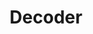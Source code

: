 ---
word: "true"

title: "Decoder"

categories: ['']

tags: ['Decoder']

arwords: 'فاكّ الشَّفرة'

arexps: []

enwords: ['Decoder']

enexps: []

arlexicons: 'ف'

enlexicons: 'D'

authors: ['Ruqayya Roshdy']

translators: ['X']

citations: 'تطبيقات أساسية في المعالجة الآلية للغة العربية'

sources: 'مركز الملك عبدالله بن عبدالعزيز الدولي لخدمة اللغة العربية'

slug: ""
---